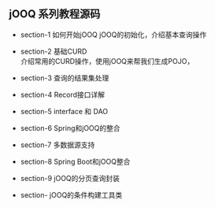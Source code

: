 ## jOOQ 系列教程源码

- section-1 如何开始jOOQ
jOOQ的初始化，介绍基本查询操作

- section-2 基础CURD    
介绍常用的CURD操作，使用jOOQ来帮我们生成POJO，

- section-3 查询的结果集处理

- section-4 Record接口详解

- section-5 interface 和 DAO

- section-6  Spring和jOOQ的整合

- section-7  多数据源支持

- section-8  Spring Boot和jOOQ整合

- section-9  jOOQ的分页查询封装

- section-  jOOQ的条件构建工具类
